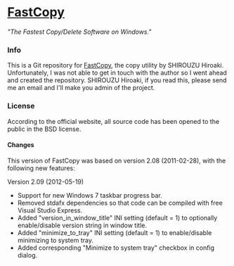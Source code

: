 # [FastCopy](https://github.com/laurent22/fastcopy)
*"The Fastest Copy/Delete Software on Windows."*

### Info

This is a Git repository for [FastCopy](http://ipmsg.org/tools/fastcopy.html.en), the copy utility by SHIROUZU Hiroaki. Unfortunately, I was not able to get in touch with the author so I went ahead and created the repository. SHIROUZU Hiroaki, if you read this, please send me an email and I'll make you admin of the project.

### License

According to the official website, all source code has been opened to the public in the BSD license.

#### Changes

This version of FastCopy was based on version 2.08 (2011-02-28), with the following new features:

Version 2.09 (2012-05-19)

- Support for new Windows 7 taskbar progress bar.
- Removed stdafx dependencies so that code can be compiled with free Visual Studio Express.
- Added "version_in_window_title" INI setting (default = 1) to optionally enable/disable version string in window title.
- Added "minimize_to_tray" INI setting (default = 1) to enable/disable minimizing to system tray.
- Added corresponding "Minimize to system tray" checkbox in config dialog. 